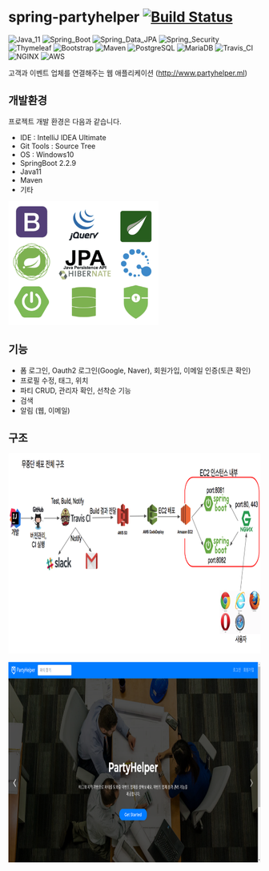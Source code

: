 # spring-partyhelper [![Build Status](https://travis-ci.org/Junhan0037/spring-partyhelper.svg?branch=master)](https://travis-ci.org/Junhan0037/spring-partyhelper)

![Java_11](https://img.shields.io/badge/java-v11-red?logo=java)
![Spring_Boot](https://img.shields.io/badge/Spring_Boot-v2.2.9-green.svg?logo=spring)
![Spring_Data_JPA](https://img.shields.io/badge/Spring_Data_JPA-v2.2.9-green.svg?logo=spring)
![Spring_Security](https://img.shields.io/badge/Spring_Security-v2.2.9-green.svg?logo=spring)
![Thymeleaf](https://img.shields.io/badge/Thymeleaf-v2.2.9-brightgreen.svg?logo=spring)
![Bootstrap](https://img.shields.io/badge/Bootstrap-v4.5.0-purple.svg?logo=bootstrap)
![Maven](https://img.shields.io/badge/Maven-v4.0.0-ff69b4.svg?logo=apache-maven)
![PostgreSQL](https://img.shields.io/badge/PostgreSQL-v1.13.0-blue.svg?logo=postgreSQL)
![MariaDB](https://img.shields.io/badge/MariaDB-003545.svg?logo=MariaDB)
![Travis_CI](https://img.shields.io/badge/Travis_CI-3EAAAF.svg?logo=Travis-CI)
![NGINX](https://img.shields.io/badge/NGINX-269539.svg?logo=NGINX)
![AWS](https://img.shields.io/badge/AWS-232F3E.svg?logo=Amazon-AWS)

고객과 이벤트 업체를 연결해주는 웹 애플리케이션
(http://www.partyhelper.ml)

## 개발환경

프로젝트 개발 환경은 다음과 같습니다.

* IDE : IntelliJ IDEA Ultimate
* Git Tools : Source Tree
* OS : Windows10
* SpringBoot 2.2.9
* Java11
* Maven
* 기타

<img src="src/main/resources/static/images/tool.png" width="300px" height="247px" title="툴" alt="capture"></img>

## 기능

- 폼 로그인, Oauth2 로그인(Google, Naver), 회원가입, 이메일 인증(토큰 확인)
- 프로필 수정, 태그, 위치
- 파티 CRUD, 관리자 확인, 선착순 기능
- 검색
- 알림 (웹, 이메일)

## 구조

<img src="src/main/resources/static/images/structure.png" width="1042" height="400px" title="구성" alt="capture"></img><br/>

<img src="src/main/resources/static/images/a.PNG" width="800px" height="400px" title="메인화면" alt="capture"></img><br/>
